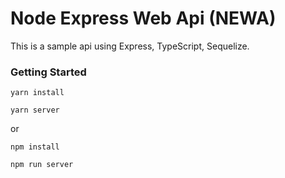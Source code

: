 # Node Express Web Api (NEWA)

This is a sample api using Express, TypeScript, Sequelize.

### Getting Started

`yarn install`

`yarn server`

or

`npm install`

`npm run server`
